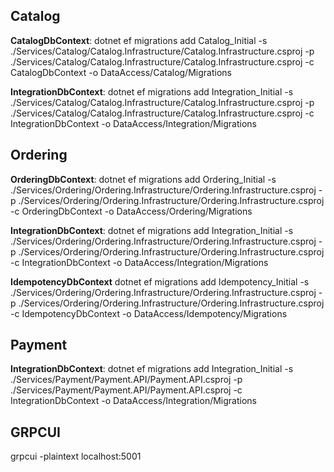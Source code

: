 ## Catalog
**CatalogDbContext**: dotnet ef migrations add Catalog_Initial -s ./Services/Catalog/Catalog.Infrastructure/Catalog.Infrastructure.csproj -p ./Services/Catalog/Catalog.Infrastructure/Catalog.Infrastructure.csproj -c CatalogDbContext -o DataAccess/Catalog/Migrations

**IntegrationDbContext**: dotnet ef migrations add Integration_Initial -s ./Services/Catalog/Catalog.Infrastructure/Catalog.Infrastructure.csproj -p ./Services/Catalog/Catalog.Infrastructure/Catalog.Infrastructure.csproj -c IntegrationDbContext -o DataAccess/Integration/Migrations

## Ordering
**OrderingDbContext**: dotnet ef migrations add Ordering_Initial -s ./Services/Ordering/Ordering.Infrastructure/Ordering.Infrastructure.csproj -p ./Services/Ordering/Ordering.Infrastructure/Ordering.Infrastructure.csproj -c OrderingDbContext -o DataAccess/Ordering/Migrations

**IntegrationDbContext**: dotnet ef migrations add Integration_Initial -s ./Services/Ordering/Ordering.Infrastructure/Ordering.Infrastructure.csproj -p ./Services/Ordering/Ordering.Infrastructure/Ordering.Infrastructure.csproj -c IntegrationDbContext -o DataAccess/Integration/Migrations

**IdempotencyDbContext** dotnet ef migrations add Idempotency_Initial -s ./Services/Ordering/Ordering.Infrastructure/Ordering.Infrastructure.csproj -p ./Services/Ordering/Ordering.Infrastructure/Ordering.Infrastructure.csproj -c IdempotencyDbContext -o DataAccess/Idempotency/Migrations

## Payment
**IntegrationDbContext**: dotnet ef migrations add Integration_Initial -s ./Services/Payment/Payment.API/Payment.API.csproj -p ./Services/Payment/Payment.API/Payment.API.csproj -c IntegrationDbContext -o DataAccess/Integration/Migrations

## GRPCUI
grpcui -plaintext localhost:5001